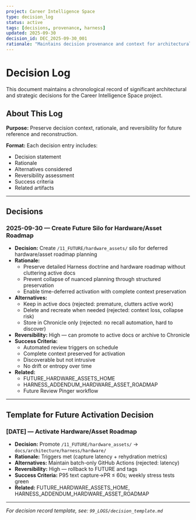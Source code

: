 ```yaml
---
project: Career Intelligence Space
type: decision_log
status: active
tags: [decisions, provenance, harness]
updated: 2025-09-30
decision_id: DEC_2025-09-30_001
rationale: "Maintains decision provenance and context for architectural choices"
---
```


# Decision Log

This document maintains a chronological record of significant architectural and strategic decisions for the Career Intelligence Space project.

## About This Log

**Purpose:** Preserve decision context, rationale, and reversibility for future reference and reconstruction.

**Format:** Each decision entry includes:
- Decision statement
- Rationale
- Alternatives considered
- Reversibility assessment
- Success criteria
- Related artifacts

---

## Decisions

### 2025-09-30 — Create Future Silo for Hardware/Asset Roadmap

- **Decision:** Create `/11_FUTURE/hardware_assets/` silo for deferred hardware/asset roadmap planning
- **Rationale:** 
  - Preserve detailed Harness doctrine and hardware roadmap without cluttering active docs
  - Prevent collapse of nuanced planning through structured preservation
  - Enable time-deferred activation with complete context preservation
- **Alternatives:**
  - Keep in active docs (rejected: premature, clutters active work)
  - Delete and recreate when needed (rejected: context loss, collapse risk)
  - Store in Chronicle only (rejected: no recall automation, hard to discover)
- **Reversibility:** High — can promote to active docs or archive to Chronicle
- **Success Criteria:**
  - Automated review triggers on schedule
  - Complete context preserved for activation
  - Discoverable but not intrusive
  - No drift or entropy over time
- **Related:** 
  - FUTURE_HARDWARE_ASSETS_HOME
  - HARNESS_ADDENDUM_HARDWARE_ASSET_ROADMAP
  - Future Review Pinger workflow

---

## Template for Future Activation Decision

### [DATE] — Activate Hardware/Asset Roadmap

- **Decision:** Promote `/11_FUTURE/hardware_assets/` → `docs/architecture/harness/hardware/`
- **Rationale:** Triggers met (capture latency + rehydration metrics)
- **Alternatives:** Maintain batch-only GitHub Actions (rejected: latency)
- **Reversibility:** High — rollback to FUTURE and tags
- **Success Criteria:** P95 text capture→PR ≤ 60s; weekly stress tests green
- **Related:** FUTURE_HARDWARE_ASSETS_HOME, HARNESS_ADDENDUM_HARDWARE_ASSET_ROADMAP

---

*For decision record template, see: `99_LOGS/decision_template.md`*

